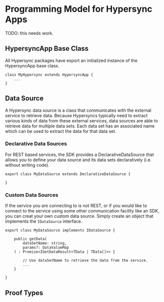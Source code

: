 # Programming Model for Hypersync Apps

TODO: this needs work.

## HypersyncApp Base Class

All Hypersync packages have export an initialized instance of the HypersyncApp base class.

```
class MyHypersync extends HypersyncApp {
    ...
}
```

## Data Source

A Hypersync data source is a class that communicates with the external service to retrieve data. Because Hypersyncs typically need to extract various kinds of data from these external services, data sources are able to retrieve data for multiple data sets. Each data set has an associated name which can be used to extract the data for that data set.

### Declarative Data Sources

For REST based services, the SDK provides a DeclarativeDataSource that allows you to define your data source and its data sets declaratively (i.e. without writing code).

```
export class MyDataSource extends DeclarativeDataSource {

}
```

### Custom Data Sources

If the service you are connecting to is not REST, or if you would like to connect to the service using some other communication facility like an SDK, you can creat your own custom data source. Simply create an object that implements the `IDataSource` interface.

```
export class MyDataSource implements IDataSource {

    public getData(
        dataSetName: string,
        params?: DataValueMap
    ) : Promise<IGetDataResult<TData | TData[]>> {

        // Use dataSetName to retrieve the data from the service.
        ...
    }

}
```

## Proof Types
